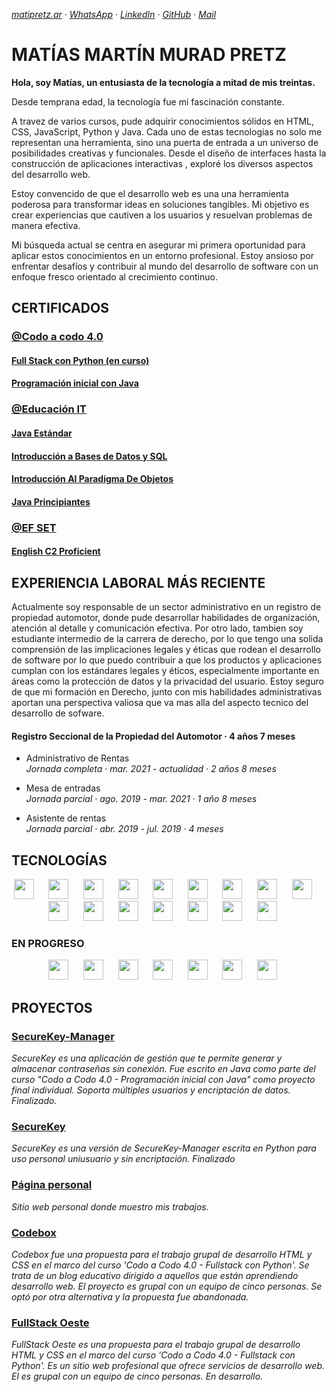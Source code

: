 _[matipretz.ar](https://matipretz.ar/) · [WhatsApp](https://tinyurl.com/acces1) · [LinkedIn](https://www.linkedin.com/in/matipretz/) · [GitHub](https://github.com/matipretz) · [Mail](mailto:mati.pretz+dev@googlemail.com?subject=[GitHub])_  
# MATÍAS MARTÍN MURAD PRETZ  
**Hola, soy Matías, un entusiasta de la tecnología a mitad de mis treintas.**
 
Desde temprana edad, la tecnología fue mi fascinación constante.

A travez de varios cursos, pude adquirir conocimientos sólidos en HTML, CSS, JavaScript, Python y Java. Cada uno de estas tecnologias no solo me representan una herramienta, sino una puerta de entrada a un universo de posibilidades creativas y funcionales. Desde el diseño de interfaces hasta la construcción de aplicaciones interactivas , exploré los diversos aspectos del desarrollo web.

Estoy convencido de que el desarrollo web es una una herramienta poderosa para transformar ideas en soluciones tangibles. Mi objetivo es crear experiencias que cautiven a los usuarios y resuelvan problemas de manera efectiva.

Mi búsqueda actual se centra en asegurar mi primera oportunidad para aplicar estos conocimientos en un entorno profesional. Estoy ansioso por enfrentar desafíos y contribuir al mundo del desarrollo de software con un enfoque fresco orientado al crecimiento continuo.

## CERTIFICADOS

### [@Codo a codo 4.0](https://agenciadeaprendizaje.bue.edu.ar/codo-a-codo/)

#### [**Full Stack con Python** (en curso)]()
#### [**Programación inicial con Java**](https://drive.google.com/file/d/1NRTS0h5E0a1epArzntPvWQ2vxd34Y-Yu)

### [@Educación IT](https://www.educacionit.com/)

####  [**Java Estándar**](https://www.educacionit.com/perfil/matias-martin-murad-pretz-225217/certificado/25229)

#### [**Introducción a Bases de Datos y SQL**](https://www.educacionit.com/perfil/matias-martin-murad-pretz-225217/certificado/27282)

#### [**Introducción Al Paradigma De Objetos**](https://www.educacionit.com/perfil/matias-martin-murad-pretz-225217/certificado/25209)

#### [**Java Principiantes**](https://www.educacionit.com/perfil/matias-martin-murad-pretz-225217/certificado/26726)

### [@EF SET](https://www.efset.org/)

#### [**English C2 Proficient**](https://www.efset.org/cert/oiXghv)

## EXPERIENCIA LABORAL MÁS RECIENTE

Actualmente soy responsable de un sector administrativo en un registro de propiedad automotor, donde pude desarrollar habilidades de organización, atención al detalle y comunicación efectiva.
Por otro lado, tambien soy estudiante intermedio de la carrera de derecho, por lo que tengo una solida comprensión de las implicaciones legales y éticas que rodean el desarrollo de software por lo que puedo contribuir a que los productos y aplicaciones cumplan con los estándares legales y éticos, especialmente importante en áreas como la protección de datos y la privacidad del usuario.
Estoy seguro de que mi formación en Derecho, junto con mis habilidades administrativas aportan una perspectiva valiosa que va mas alla del aspecto tecnico del desarrollo de sofware.

#### Registro Seccional de la Propiedad del Automotor · 4 años 7 meses  
- Administrativo de Rentas  
_Jornada completa · mar. 2021 - actualidad · 2 años 8 meses_

- Mesa de entradas  
_Jornada parcial · ago. 2019 - mar. 2021 · 1 año 8 meses_

- Asistente de rentas  
_Jornada parcial · abr. 2019 - jul. 2019 · 4 meses_

## TECNOLOGÍAS

<div align="center">
    <img height="32" width="32" src="https://cdn.simpleicons.org/visualstudiocode" />&nbsp; &nbsp; &nbsp;
    <img height="32" width="32" src="https://cdn.simpleicons.org/linux" />&nbsp; &nbsp; &nbsp;
    <img height="32" width="32" src="https://cdn.simpleicons.org/ubuntu" />&nbsp; &nbsp; &nbsp;
    <img height="32" width="32" src="https://cdn.simpleicons.org/windowsterminal" />&nbsp; &nbsp; &nbsp;
    <img height="32" width="32" src="https://cdn.simpleicons.org/openjdk" />&nbsp; &nbsp; &nbsp;
    <img height="32" width="32" src="https://cdn.simpleicons.org/mysql" />&nbsp; &nbsp; &nbsp;
    <img height="32" width="32" src="https://cdn.simpleicons.org/python" />&nbsp; &nbsp; &nbsp;
    <img height="32" width="32" src="https://cdn.simpleicons.org/git" />&nbsp; &nbsp; &nbsp;
    <img height="32" width="32" src="https://cdn.simpleicons.org/github/_/eee" />&nbsp; &nbsp; &nbsp;
    <img height="32" width="32" src="https://cdn.simpleicons.org/markdown/_/eee" />&nbsp; &nbsp; &nbsp;
    <img height="32" width="32" src="https://cdn.simpleicons.org/html5" />&nbsp; &nbsp; &nbsp;
    <img height="32" width="32" src="https://cdn.simpleicons.org/css3" />&nbsp; &nbsp; &nbsp;
    <img height="32" width="32" src="https://cdn.simpleicons.org/bootstrap" />&nbsp; &nbsp; &nbsp;    
    <img height="32" width="32" src="https://cdn.simpleicons.org/javascript" />&nbsp; &nbsp; &nbsp;
    <img height="32" width="32" src="https://cdn.simpleicons.org/node.js" />&nbsp; &nbsp; &nbsp;
    <img height="32" width="32" src="https://cdn.simpleicons.org/npm" />&nbsp; &nbsp; &nbsp;
</div>

### EN PROGRESO

<div align="center">
    <img height="32" width="32" src="https://cdn.simpleicons.org/vue.js" />&nbsp; &nbsp; &nbsp;
    <img height="32" width="32" src="https://cdn.simpleicons.org/vite" />&nbsp; &nbsp; &nbsp;    
    <img height="32" width="32" src="https://cdn.simpleicons.org/mongodb" />&nbsp; &nbsp; &nbsp;    
    <img height="32" width="32" src="https://cdn.simpleicons.org/flask/_/eee" />&nbsp; &nbsp; &nbsp;
    <img height="32" width="32" src="https://cdn.simpleicons.org/jinja" />&nbsp; &nbsp; &nbsp;
    <img height="32" width="32" src="https://cdn.simpleicons.org/express/_/eee" />&nbsp; &nbsp; &nbsp;
    <img height="32" width="32" src="https://cdn.simpleicons.org/react" />&nbsp; &nbsp; &nbsp;
</div>

## PROYECTOS

### [SecureKey-Manager](http://github.com/matipretz/SecureKey-Manager)

_SecureKey es una aplicación de gestión que te permite generar y almacenar contraseñas sin conexión. Fue escrito en Java como parte del curso "Codo a Codo 4.0 - Programación inicial con Java" como proyecto final individual. Soporta múltiples usuarios y encriptación de datos. Finalizado._

### [SecureKey](http://github.com/matipretz/SecureKey)

_SecureKey es una versión de SecureKey-Manager escrita en Python para uso personal uniusuario y sin encriptación. Finalizado_

### [Página personal](http://matipretz.ar)

_Sitio web personal donde muestro mis trabajos._

### [Codebox](http://matipretz.ar/codebox)

_Codebox fue una propuesta para el trabajo grupal de desarrollo HTML y CSS en el marco del curso 'Codo a Codo 4.0 - Fullstack con Python'. Se trata de un blog educativo dirigido a aquellos que están aprendiendo desarrollo web. El proyecto es grupal con un equipo de cinco personas. Se optó por otra alternativa y la propuesta fue abandonada._

### [FullStack Oeste](http://matipretz.ar/fullstackoeste)

_FullStack Oeste es una propuesta para el trabajo grupal de desarrollo HTML y CSS en el marco del curso 'Codo a Codo 4.0 - Fullstack con Python'. Es un sitio web profesional que ofrece servicios de desarrollo web. El es grupal con un equipo de cinco personas. En desarrollo._
